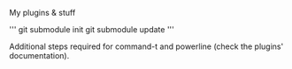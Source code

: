My plugins & stuff

'''
git submodule init
git submodule update
'''

Additional steps required for command-t and powerline (check the plugins' documentation).
